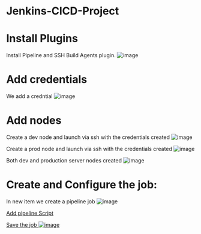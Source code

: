 # Jenkins-CICD-Project





# Install Plugins
Install Pipeline and SSH Build Agents plugin. 
![image](https://github.com/Skillz619/Jenkins-CICD-Project/assets/43133388/9d0eeed4-e532-4bea-91f1-d07e204c3a48)


# Add credentials
We add a credntial
![image](https://github.com/Skillz619/Jenkins-CICD-Project/assets/43133388/868c32c5-1560-4db3-b603-2b3b7fa448a6)

# Add nodes
Create a dev node and launch via ssh with the credentials created
![image](https://github.com/Skillz619/Jenkins-CICD-Project/assets/43133388/166284b7-84e5-4639-8110-0c3d83eab6f4)

Create a prod node and launch via ssh with the credentials created
![image](https://github.com/Skillz619/Jenkins-CICD-Project/assets/43133388/80f9990b-d2d4-4b1c-8164-8736af24f236)


Both dev and production server nodes created
![image](https://github.com/Skillz619/Jenkins-CICD-Project/assets/43133388/54de733b-9827-46ea-9ec8-cbb671ffaeb6)

# Create and Configure the job:

In new item we create a pipeline job
![image](https://github.com/Skillz619/Jenkins-CICD-Project/assets/43133388/050265b0-df6b-444a-b663-a5b81c881150)

<a href="https://github.com/Skillz619/Jenkins-CICD-Project/blob/main/jenkinsfile"> Add pipeline Script


Save the job
![image](https://github.com/Skillz619/Jenkins-CICD-Project/assets/43133388/b8201ff1-9b47-49cd-8e65-11f5c375035c)


